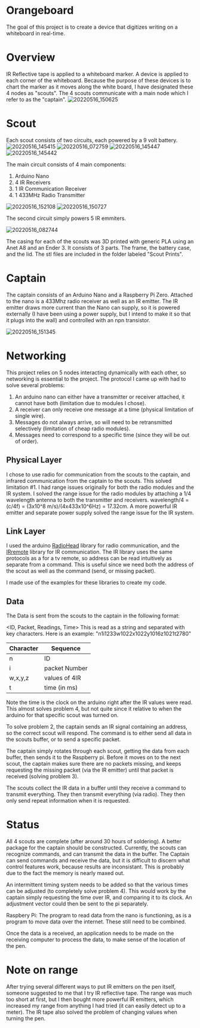 # Orangeboard
The goal of this project is to create a device that digitizes writing on a whiteboard in real-time.

# Overview
IR Reflective tape is applied to a whiteboard marker. A device is applied to each corner of the whiteboard. Because the purpose of these devices is to chart the marker as it moves along the white board, I have designated these 4 nodes as "scouts". The 4 scouts communicate with a main node which I refer to as the "captain".
![20220516_150625](https://user-images.githubusercontent.com/90781321/168684107-fae5b3ba-30a8-41e3-acc1-6d2115eaf488.jpg)



# Scout
Each scout consists of two circuits, each powered by a 9 volt battery.
![20220516_145415](https://user-images.githubusercontent.com/90781321/168684414-6fb3750b-c58d-4fc3-a666-fc2e9ae29ac3.jpg)
![20220516_072759](https://user-images.githubusercontent.com/90781321/168684525-83288816-d222-4534-8c05-7559b22013c8.jpg)
![20220516_145447](https://user-images.githubusercontent.com/90781321/168684367-17d4f64f-75e0-4a6f-88f9-4ab8f0e55b34.jpg)
![20220516_145442](https://user-images.githubusercontent.com/90781321/168684388-3db38cf1-d481-4f0a-bcbe-572b4e280b2d.jpg)


The main circuit consists of 4 main components:
1. Arduino Nano
2. 4 IR Receivers
3. 1 IR Communication Receiver
4. 1 433MHz Radio Transmitter

![20220516_152108](https://user-images.githubusercontent.com/90781321/168684692-03326296-41d2-4e42-8b12-6359d9db6340.jpg)
![20220516_150727](https://user-images.githubusercontent.com/90781321/168684856-28e164aa-dbbf-4cea-a803-66df8609720d.jpg)

The second circuit simply powers 5 IR emmiters.


![20220516_082744](https://user-images.githubusercontent.com/90781321/168685090-4d4c9673-7224-4c8a-a969-1c5a5bb6dbba.jpg)


The casing for each of the scouts was 3D printed with generic PLA using an Anet A8 and an Ender 3. It consists of 3 parts. The frame, the battery case, and the lid.  The stl files are included in the folder labeled "Scout Prints".

# Captain
The captain consists of an Arduino Nano and a Raspberry Pi Zero. Attached to the nano is a 433Mhz radio receiver as well as an IR emitter. The IR emitter draws more current than the Nano can supply, so it is powered externally (I have been using a power supply, but I intend to make it so that it plugs into the wall) and controlled with an npn transistor.

![20220516_151345](https://user-images.githubusercontent.com/90781321/168684248-dfc6c001-b953-4ec3-b2be-6d383097a03f.jpg)

# Networking
This project relies on 5 nodes interacting dynamically with each other, so networking is essential to the project. The protocol I came up with had to solve several problems:
1. An arduino nano can either have a transmitter or receiver attached, it cannot have both (limitation due to modules I chose).
2. A receiver can only receive one message at a time (physical limitation of single wire).
3. Messages do not always arrive, so will need to be retransmitted selectively (limitation of cheap radio modules).
4. Messages need to correspond to a specific time (since they will be out of order).

## Physical Layer
I chose to use radio for communication from the scouts to the captain, and infrared communication from the captain to the scouts. This solved limitation #1. 
I had range issues originally for both the radio modules and the IR system. I solved the range issue for the radio modules by attaching a 1/4 wavelength antenna to both the transmitter and receivers. wavelength/4 = (c/4f) = (3x10^8 m/s)/(4x433x10^6Hz) = 17.32cm. A more powerful IR emitter and separate power supply solved the range issue for the IR system.

## Link Layer
I used the arduino <a href="https://www.airspayce.com/mikem/arduino/RadioHead/">RadioHead</a> library for radio communication, and the <a href="github.com/Arduino-IRremote/Arduino-IRremote">IRremote</a> library for IR communication. The IR library uses the same protocols as a for a tv remote, so address can be read intuitively as separate from a command. This is useful since we need both the address of the scout as well as the command (send, or missing packet).

I made use of the examples for these libraries to create my code.

## Data
The Data is sent from the scouts to the captain in the following format:

<ID, Packet, Readings, Time> 
This is read as a string and separated with key characters. Here is an example:
"n1i1233w1022x1022y1016z1021t2780"

| Character|   Sequence    |
| ---------| ------------- |
|     n    |      ID       |
|     i    | packet Number |
|  w,x,y,z | values of 4IR |
|     t    | time (in ms)  |

      
Note the time is the clock on the arduino right after the IR values were read. This almost solves problem 4, but not quite since it relative to when the arduino for that specific scout was turned on.

To solve problem 2, the captain sends an IR signal containing an address, so the correct scout will respond. The command is to either send all data in the scouts buffer, or to send a specific packet.

The captain simply rotates through each scout, getting the data from each buffer, then sends it to the Raspberry pi. Before it moves on to the next scout, the captain makes sure there are no packets missing, and keeps requesting the missing packet (via the IR emitter) until that packet is received (solving problem 3).

The scouts collect the IR data in a buffer until they receive a command to transmit everything. They then transmit everything (via radio). They then only send repeat information when it is requested.



# Status
All 4 scouts are complete (after around 30 hours of soldering). A better package for the captain should be constructed. Currently, the scouts can recognize commands, and can transmit the data in the buffer. The Captain can send commands and receive the data, but it is difficult to discern what control features work, because results are inconsistant. This is probably due to the fact the memory is nearly maxed out.

An intermittent timing system needs to be added so that the various times can be adjusted (to completely solve problem 4). This would work by the captain simply requesting the time over IR, and comparing it to its clock. An adjustment vector could then be sent to the pi separately.

Raspbery Pi: The program to read data from the nano is functioning, as is a program to move data over the internet. These still need to be combined.

Once the data is a received, an application needs to be made on the receiving computer to process the data, to make sense of the location of the pen.

# Note on range
After trying several different ways to put IR emitters on the pen itself, someone suggested to me that I try IR reflective tape. The range was much too short at first, but I then bought more powerful IR emitters, which increased my range from anything I had tried (it can easily detect up to a meter). The IR tape also solved the problem of changing values when turning the pen.

